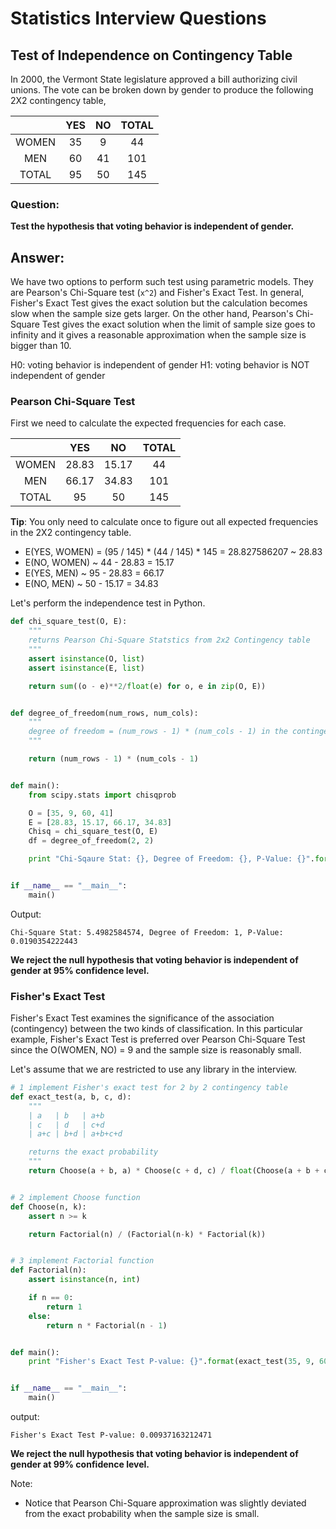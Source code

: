 # Statistics Interview Questions

## Test of Independence on Contingency Table


In 2000, the Vermont State legislature approved a bill authorizing civil unions.
The vote can be broken down by gender to produce the following 2X2 contingency table,

|        | YES | NO  | TOTAL |
|:------:|:---:|:---:|:-----:|
| WOMEN  | 35  | 9   | 44    |
| MEN    | 60  | 41  | 101   |
| TOTAL  | 95  | 50  | 145   |


### Question:

**Test the hypothesis that voting behavior is independent of gender.**


## Answer:

We have two options to perform such test using parametric models. They are Pearson's Chi-Square test (`x^2`) and
Fisher's Exact Test. In general, Fisher's Exact Test gives the exact solution but the calculation becomes slow when the sample size gets
larger. On the other hand, Pearson's Chi-Square Test gives the exact solution when the limit of sample size goes to infinity and it
gives a reasonable approximation when the sample size is bigger than 10.

H0: voting behavior is independent of gender
H1: voting behavior is NOT independent of gender

### Pearson Chi-Square Test

First we need to calculate the expected frequencies for each case.

|        | YES    | NO       | TOTAL |
|:------:|:------:|:--------:|:-----:|
| WOMEN  | 28.83  | 15.17    | 44    |
| MEN    | 66.17  | 34.83    | 101   |
| TOTAL  | 95     | 50       | 145   |

**Tip**: You only need to calculate once to figure out all expected frequencies in the 2X2 contingency table.
- E(YES, WOMEN) = (95 / 145) * (44 / 145) * 145 = 28.827586207 ~ 28.83
- E(NO, WOMEN) ~ 44 - 28.83 = 15.17
- E(YES, MEN) ~ 95 - 28.83 = 66.17
- E(NO, MEN) ~ 50 - 15.17 = 34.83


Let's perform the independence test in Python.

```python
def chi_square_test(O, E):
    """
    returns Pearson Chi-Square Statstics from 2x2 Contingency table
    """
    assert isinstance(O, list)
    assert isinstance(E, list)

    return sum((o - e)**2/float(e) for o, e in zip(O, E))


def degree_of_freedom(num_rows, num_cols):
    """
    degree of freedom = (num_rows - 1) * (num_cols - 1) in the contingency table excluding the marginal column.
    """

    return (num_rows - 1) * (num_cols - 1)


def main():
    from scipy.stats import chisqprob

    O = [35, 9, 60, 41]
    E = [28.83, 15.17, 66.17, 34.83]
    Chisq = chi_square_test(O, E)
    df = degree_of_freedom(2, 2)

    print "Chi-Sqaure Stat: {}, Degree of Freedom: {}, P-Value: {}".format(Chisq, df, chisqprob(Chisq, df))


if __name__ == "__main__":
    main()
```

Output:
```
Chi-Square Stat: 5.4982584574, Degree of Freedom: 1, P-Value: 0.0190354222443
```

**We reject the null hypothesis that voting behavior is independent of gender at 95% confidence level.**



### Fisher's Exact Test

Fisher's Exact Test examines the significance of the association (contingency) between the two kinds of classification.
In this particular example, Fisher's Exact Test is preferred over Pearson Chi-Square Test since the O(WOMEN, NO) = 9 and
the sample size is reasonably small.


Let's assume that we are restricted to use any library in the interview.
```python
# 1 implement Fisher's exact test for 2 by 2 contingency table
def exact_test(a, b, c, d):
    """
    | a   | b   | a+b
    | c   | d   | c+d
    | a+c | b+d | a+b+c+d

    returns the exact probability
    """
    return Choose(a + b, a) * Choose(c + d, c) / float(Choose(a + b + c + d, a + c))


# 2 implement Choose function
def Choose(n, k):
    assert n >= k

    return Factorial(n) / (Factorial(n-k) * Factorial(k))


# 3 implement Factorial function
def Factorial(n):
    assert isinstance(n, int)

    if n == 0:
        return 1
    else:
        return n * Factorial(n - 1)


def main():
    print "Fisher's Exact Test P-value: {}".format(exact_test(35, 9, 60, 41))


if __name__ == "__main__":
    main()
```

output:
```
Fisher's Exact Test P-value: 0.00937163212471
```

**We reject the null hypothesis that voting behavior is independent of gender at 99% confidence level.**

Note:
- Notice that Pearson Chi-Square approximation was slightly deviated from the exact probability when the sample size is small.


